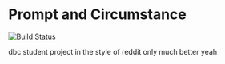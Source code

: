 Prompt and Circumstance
=======================
[![Build Status](https://travis-ci.org/woolly-bear-caterpillars-2014/prompt-and-circumstance.svg?branch=master)](https://travis-ci.org/woolly-bear-caterpillars-2014/prompt-and-circumstance)

dbc student project in the style of reddit only much better yeah
